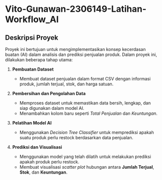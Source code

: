 # Vito-Gunawan-2306149-Latihan-Workflow_AI
## Deskripsi Proyek  
Proyek ini bertujuan untuk mengimplementasikan konsep kecerdasan buatan (AI) dalam analisis dan prediksi penjualan produk. Dalam proyek ini, dilakukan beberapa tahap utama:  

1. **Pembuatan Dataset**  
   - Membuat dataset penjualan dalam format CSV dengan informasi produk, jumlah terjual, stok, dan harga satuan.  

2. **Pembersihan dan Pengolahan Data**  
   - Memproses dataset untuk memastikan data bersih, lengkap, dan siap digunakan dalam model AI.  
   - Menambahkan kolom baru seperti *Total Penjualan* dan *Keuntungan*.  

3. **Pelatihan Model AI**  
   - Menggunakan *Decision Tree Classifier* untuk memprediksi apakah suatu produk perlu restock berdasarkan data penjualan.  

4. **Prediksi dan Visualisasi**  
   - Menggunakan model yang telah dilatih untuk melakukan prediksi apakah produk perlu restock.  
   - Membuat visualisasi *scatter plot* hubungan antara **Jumlah Terjual**, **Stok**, dan **Keuntungan**.  
